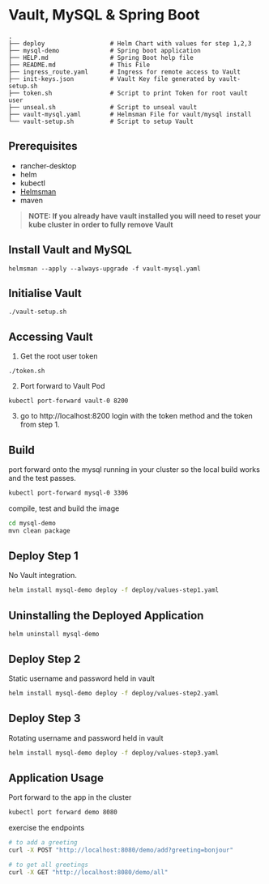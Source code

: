 # Vault, MySQL & Spring Boot

```
.
├── deploy                  # Helm Chart with values for step 1,2,3
├── mysql-demo              # Spring boot application
├── HELP.md                 # Spring Boot help file
├── README.md               # This File
├── ingress_route.yaml      # Ingress for remote access to Vault
├── init-keys.json          # Vault Key file generated by vault-setup.sh
├── token.sh                # Script to print Token for root vault user
├── unseal.sh               # Script to unseal vault 
├── vault-mysql.yaml        # Helmsman File for vault/mysql install
└── vault-setup.sh          # Script to setup Vault
```

## Prerequisites
- rancher-desktop
- helm
- kubectl
- [Helmsman](https://github.com/Praqma/helmsman#install)
- maven

> **NOTE: If you already have vault installed you will need to reset your kube cluster in order to fully remove Vault**

## Install Vault and MySQL
```shell
helmsman --apply --always-upgrade -f vault-mysql.yaml
```
## Initialise Vault
```shell
./vault-setup.sh
```
## Accessing Vault
1. Get the root user token
```shell
./token.sh
```
2. Port forward to Vault Pod
```shell
kubectl port-forward vault-0 8200
```
3. go to http://localhost:8200
login with the token method and the token from step 1.

## Build
port forward onto the mysql running in your cluster so the local build works and the test passes.
```bash
kubectl port-forward mysql-0 3306
```
compile, test and build the image
```bash
cd mysql-demo
mvn clean package
```
## Deploy Step 1
No Vault integration.
```bash
helm install mysql-demo deploy -f deploy/values-step1.yaml
```
## Uninstalling the Deployed Application
```shell
helm uninstall mysql-demo
```
## Deploy Step 2
Static username and password held in vault
```bash
helm install mysql-demo deploy -f deploy/values-step2.yaml
```
## Deploy Step 3
Rotating username and password held in vault
```bash
helm install mysql-demo deploy -f deploy/values-step3.yaml
```

## Application Usage
Port forward to the app in the cluster
```bash
kubectl port forward demo 8080
```

exercise the endpoints
```bash
# to add a greeting
curl -X POST "http://localhost:8080/demo/add?greeting=bonjour"

# to get all greetings
curl -X GET "http://localhost:8080/demo/all"
```